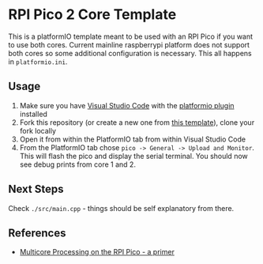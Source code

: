 # RPI Pico 2 Core Template
This is a platformIO template meant to be used with an RPI Pico if you want to use both cores. Current mainline raspberrypi platform does not support both cores so some additional configuration is necessary. This all happens in `platformio.ini`.

## Usage
1. Make sure you have [Visual Studio Code](https://code.visualstudio.com/) with the [platformio plugin](https://platformio.org/install/ide?install=vscode) installed
2. Fork this repository (or create a new one from [this template](https://docs.github.com/en/repositories/creating-and-managing-repositories/creating-a-repository-from-a-template)), clone your fork locally
3. Open it from within the PlatformIO tab from within Visual Studio Code
4. From the PlatformIO tab chose `pico -> General -> Upload and Monitor`. This will flash the pico and display the serial terminal. You should now see debug prints from core 1 and 2.

## Next Steps
Check `./src/main.cpp` - things should be self explanatory from there.

## References
* [Multicore Processing on the RPI Pico - a primer](https://arduino-pico.readthedocs.io/en/latest/multicore.html)
